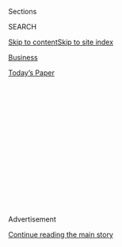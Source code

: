 <div id="app">

<div>

<div>

<div>

<div class="NYTAppHideMasthead css-1q2w90k e1suatyy0">

<div class="section css-ui9rw0 e1suatyy2">

<div class="css-eph4ug er09x8g0">

<div class="css-6n7j50">

</div>

<span class="css-1dv1kvn">Sections</span>

<div class="css-10488qs">

<span class="css-1dv1kvn">SEARCH</span>

</div>

[Skip to content](#site-content)[Skip to site
index](#site-index)

</div>

<div id="masthead-section-label" class="css-1wr3we4 eaxe0e00">

[Business](https://www.nytimes3xbfgragh.onion/section/business)

</div>

<div class="css-10698na e1huz5gh0">

</div>

</div>

<div id="masthead-bar-one" class="section hasLinks css-15hmgas e1csuq9d3">

<div class="css-uqyvli e1csuq9d0">

</div>

<div class="css-1uqjmks e1csuq9d1">

</div>

<div class="css-9e9ivx">

[](https://myaccount.nytimes3xbfgragh.onion/auth/login?response_type=cookie&client_id=vi)

</div>

<div class="css-1bvtpon e1csuq9d2">

[Today’s
Paper](https://www.nytimes3xbfgragh.onion/section/todayspaper)

</div>

</div>

</div>

</div>

<div data-aria-hidden="false">

<div id="site-content" data-role="main">

<div>

<div class="css-1aor85t" style="opacity:0.000000001;z-index:-1;visibility:hidden">

<div class="css-1hqnpie">

<div class="css-epjblv">

<span class="css-17xtcya">[Business](/section/business)</span><span class="css-x15j1o">|</span><span class="css-fwqvlz">Massive
United States-Saudi Infrastructure Fund Struggles to Get
Going</span>

</div>

<div class="css-k008qs">

<div class="css-1iwv8en">

<span class="css-18z7m18"></span>

<div>

</div>

</div>

<span class="css-1n6z4y">https://nyti.ms/2H94FL8</span>

<div class="css-1705lsu">

<div class="css-4xjgmj">

<div class="css-4skfbu" data-role="toolbar" data-aria-label="Social Media Share buttons, Save button, and Comments Panel with current comment count" data-testid="share-tools">

  - 
  - 
  - 
  - 
    
    <div class="css-6n7j50">
    
    </div>

  - 
  - 

</div>

</div>

</div>

</div>

</div>

</div>

<div class="css-13pd83m">

</div>

<div id="top-wrapper" class="css-1sy8kpn">

<div id="top-slug" class="css-l9onyx">

Advertisement

</div>

[Continue reading the main
story](#after-top)

<div class="ad top-wrapper" style="text-align:center;height:100%;display:block;min-height:250px">

<div id="top" class="place-ad" data-position="top" data-size-key="top">

</div>

</div>

<div id="after-top">

</div>

</div>

<div id="sponsor-wrapper" class="css-1hyfx7x">

<div id="sponsor-slug" class="css-19vbshk">

Supported by

</div>

[Continue reading the main
story](#after-sponsor)

<div id="sponsor" class="ad sponsor-wrapper" style="text-align:center;height:100%;display:block">

</div>

<div id="after-sponsor">

</div>

</div>

<div class="css-1vkm6nb ehdk2mb0">

# Massive United States-Saudi Infrastructure Fund Struggles to Get Going

</div>

<div class="css-79elbk" data-testid="photoviewer-wrapper">

<div class="css-z3e15g" data-testid="photoviewer-wrapper-hidden">

</div>

<div class="css-1a48zt4 ehw59r15" data-testid="photoviewer-children">

![<span class="css-16f3y1r e13ogyst0" data-aria-hidden="true">Saudi
Arabia’s Crown Prince Mohammed bin Salman at the United Nations in New
York City last
month.</span><span class="css-cnj6d5 e1z0qqy90" itemprop="copyrightHolder"><span class="css-1ly73wi e1tej78p0">Credit...</span><span><span>Amir
Levy/Reuters</span></span></span>](https://static01.graylady3jvrrxbe.onion/images/2018/04/05/business/05BLACKSTONE01/merlin_136383783_276dcf59-d599-421c-989d-c9d0e25a8381-articleLarge.jpg?quality=75&auto=webp&disable=upscale)

</div>

</div>

<div class="css-xt80pu e12qa4dv0">

<div class="css-18e8msd">

<div class="css-vp77d3 epjyd6m0">

<div class="css-1baulvz">

By [<span class="css-1baulvz" itemprop="name">Kate
Kelly</span>](https://www.nytimes3xbfgragh.onion/by/kate-kelly) and
[<span class="css-1baulvz last-byline" itemprop="name">Andrew Ross
Sorkin</span>](http://www.nytimes3xbfgragh.onion/by/andrew-ross-sorkin)

</div>

</div>

  - April 4,
    2018

  - 
    
    <div class="css-4xjgmj">
    
    <div class="css-d8bdto" data-role="toolbar" data-aria-label="Social Media Share buttons, Save button, and Comments Panel with current comment count" data-testid="share-tools">
    
      - 
      - 
      - 
      - 
        
        <div class="css-6n7j50">
        
        </div>
    
      - 
      - 
    
    </div>
    
    </div>

</div>

</div>

<div class="section meteredContent css-1r7ky0e" name="articleBody" itemprop="articleBody">

<div class="css-1fanzo5 StoryBodyCompanionColumn">

<div class="css-53u6y8">

Last May, the private equity firm Blackstone announced that it was
creating a $40 billion fund that would invest in infrastructure projects
in the United States. The fund’s largest backer was the government of
Saudi Arabia, which agreed to kick in half the cash.

Ten months later, the highly anticipated fund has yet to complete an
initial round of fund-raising, much less start investing in
infrastructure.

Although the Saudis promised to contribute up to $20 billion, Blackstone
is required to raise a dollar from other investors for every dollar the
kingdom’s Public Investment Fund puts in. So far, only two other
investors have publicly committed to the fund, with their contributions
totaling $575 million, according to data provider Preqin, which tracks
such investments.

In the short term, Blackstone’s goal now is to raise a total of $15
billion — much less than it trumpeted during President Trump’s visit to
Riyadh last spring — according to [a
document](http://www.psers.pa.gov/About/Board/Resolutions/Documents/2018/res02.pdf)
posted on the website of a Pennsylvania pension plan that has agreed to
invest in the fund.

</div>

</div>

<div class="css-1fanzo5 StoryBodyCompanionColumn">

<div class="css-53u6y8">

Facing hesitant investors, Blackstone has twice missed its own deadlines
for completing the first round of fund-raising, according to people
briefed on the plans and a timetable included in the Pennsylvania
pension plan’s documents.

Among the factors that have complicated the fund’s launch: Saudi
officials told Blackstone last year that they wanted to create an
investment committee — including one or more Saudi representatives —
that would oversee the fund, according to four people briefed on the
talks who weren’t authorized to discuss them publicly.

</div>

</div>

<div class="css-79elbk" data-testid="photoviewer-wrapper">

<div class="css-z3e15g" data-testid="photoviewer-wrapper-hidden">

</div>

<div class="css-1a48zt4 ehw59r15" data-testid="photoviewer-children">

![<span class="css-16f3y1r e13ogyst0" data-aria-hidden="true">Stephen A.
Schwarzman, the co-founder and chief executive of Blackstone. Mr.
Schwarzman, a prominent supporter of President Trump, announced the
creation of the infrastructure fund during a presidential visit to Saudi
Arabia last
May.</span><span class="css-cnj6d5 e1z0qqy90" itemprop="copyrightHolder"><span class="css-1ly73wi e1tej78p0">Credit...</span><span>Jason
Alden/Bloomberg</span></span>](https://static01.graylady3jvrrxbe.onion/images/2018/04/05/business/05BLACKSTONE/05BLACKSTONE-articleLarge.jpg?quality=75&auto=webp&disable=upscale)

</div>

</div>

<div class="css-1fanzo5 StoryBodyCompanionColumn">

<div class="css-53u6y8">

The idea was a non-starter for Blackstone officials, who have
consistently avoided outside influence over their investment decisions,
said three of the people briefed on the talks.

“We’ve had a long and broad-based relationship with the Kingdom that’s,
frankly, never been stronger,” said Christine Anderson, a spokeswoman
for Blackstone. “They’ve been exceptional partners.” She declined to
discuss the details of the firm’s fund-raising efforts, citing legal
restrictions that apply during marketing periods.

</div>

</div>

<div class="css-1fanzo5 StoryBodyCompanionColumn">

<div class="css-53u6y8">

A spokesman for the kingdom’s Public Investment Fund declined to
comment.

Blackstone — whose co-founder and chief executive, Stephen A.
Schwarzman, is a prominent supporter of President Trump — [rushed to
unveil the infrastructure
fund](https://www.nytimes3xbfgragh.onion/2017/08/19/business/the-benefits-of-standing-by-the-president.html)
during the pomp-filled presidential visit to Saudi Arabia last May. Wall
Street titans including Mr. Schwarzman attended opulent ceremonies to
celebrate the two countries’ financial and political ties.

The deal fit neatly into the White House’s efforts to coax foreign
countries to invest in the United States. Blackstone’s president at the
time, Hamilton E. James, predicted that the fund would spur
infrastructure projects that would “create well-paying American jobs and
will lay the foundation for stronger long-term economic growth.”

In the joint Blackstone-Saudi news release, H.E. Yasir Al Rumayyan, the
head of the Public Investment Fund, said that the $20 billion Saudi
pledge “reflects our positive views around the ambitious infrastructure
initiatives being undertaken in the United States as announced by
President Trump.”

The venture’s $40 billion target drew skepticism from Blackstone’s rival
firms. But the company said it could pull it off. “Blackstone has the
talent, scale and experience to be an effective private sector partner
in filling the massive infrastructure funding gap,” Mr. James, now
executive vice chairman of the company, said in the announcement.

In public, Blackstone is sticking with its goals of creating an immense
fund and deepening its relationship with the Saudi regime, which has
drawn criticism for its human rights record.

“We’re very confident in the long term we’ll reach the $40 billion
capacity,” Mr. James told a group of reporters in February. He added
that Blackstone hoped to hit that target “over the next decade or
so.”

</div>

</div>

<div class="css-79elbk" data-testid="photoviewer-wrapper">

<div class="css-z3e15g" data-testid="photoviewer-wrapper-hidden">

</div>

<div class="css-1a48zt4 ehw59r15" data-testid="photoviewer-children">

<div class="css-1xdhyk6 erfvjey0">

<span class="css-1ly73wi e1tej78p0">Image</span>

<div class="css-zjzyr8">

<div data-testid="lazyimage-container" style="height:257.77777777777777px">

</div>

</div>

</div>

<span class="css-16f3y1r e13ogyst0" data-aria-hidden="true">Hamilton
James, Blackstone’s executive vice chairman. In February, Mr. James said
he was “very confident” Blackstone would hit its $40 billion target for
the
fund.</span><span class="css-cnj6d5 e1z0qqy90" itemprop="copyrightHolder"><span class="css-1ly73wi e1tej78p0">Credit...</span><span>Christopher
Goodney/Bloomberg</span></span>

</div>

</div>

<div class="css-1fanzo5 StoryBodyCompanionColumn">

<div class="css-53u6y8">

A week earlier, Mr. Schwarzman had [heaped praise on Mohammed bin
Salman](https://www.cnbc.com/2018/01/25/blackstone-ceo-schwarzman-saudi-arabia-reforms-are-extraordinary.html),
the crown prince of Saudi Arabia who chairs the kingdom’s Public
Investment Fund. When Prince Mohammed was in New York last week, Mr.
Schwarzman hosted a lunch for the prince at his New York home.

</div>

</div>

<div class="css-1fanzo5 StoryBodyCompanionColumn">

<div class="css-53u6y8">

Blackstone began contacting big institutional investors such as pension
funds last spring as it sought contributions to the fund. But some
balked at putting money in until Blackstone had a team in place to run
the infrastructure fund, according to a person briefed on the process.
Blackstone had promoted Sean Klimczak, a partner [who had brokered
previous infrastructure
investments](https://www.wsj.com/articles/blackstones-100-billion-bridge-and-tunnel-man-1495618203),
to run the infrastructure group around the time of the fund’s unveiling.
Other hires took longer.

By February, the news release announcing the $40 billion fund had
[disappeared from Blackstone’s
website](https://web.archive.org/web/20180227170302/https://www.blackstone.com/media/press-releases/blackstone-to-launch-$40-billion-infrastructure-investment-vehicle-and-new-infrastructure-business),
although a version remained on the Public Investment Fund’s site. (The
release
[reappeared](https://www.blackstone.com/media/press-releases/blackstone-to-launch-%2440-billion-infrastructure-investment-vehicle-and-new-infrastructure-business)
on Blackstone’s site on Wednesday after The Times asked about it.)

“They announced it with such fanfare and certainty, and clearly things
were dragging,” said Colin C. Blaydon, director of the Center for
Private Equity and Entrepreneurship at the Tuck School of Business at
Dartmouth. “I wondered what on earth was going on. If anybody ought to
be able to pull something like this off, you’d think Blackstone would be
the one to do it.”

The only two investors to firmly commit to the infrastructure fund,
according to Preqin, are the Pennsylvania Public School Employees’
Retirement System, which committed up to $500 million in January, and
the Parochial Employees’ Retirement System of Louisiana, which committed
$75 million but was still finalizing the details.

“For us, I think it was a good fit,” said Troy Searles, chief investment
officer of the Louisiana fund. He said he liked the idea of focusing on
North American infrastructure and thought Blackstone would succeed.

Last month, Mr. Schwarzman mentioned the fund-raising efforts at a New
York investment conference with about 200 people in the room.

“We’re raising other money,” he said, according to a transcript of the
event. He invited anyone in the audience who was interested to come
forward after his speech. “Don’t be hesitant. Don’t be embarrassed.”

</div>

</div>

</div>

<div>

</div>

<div>

</div>

<div>

</div>

<div>

<div id="bottom-wrapper" class="css-1ede5it">

<div id="bottom-slug" class="css-l9onyx">

Advertisement

</div>

[Continue reading the main
story](#after-bottom)

<div id="bottom" class="ad bottom-wrapper" style="text-align:center;height:100%;display:block;min-height:90px">

</div>

<div id="after-bottom">

</div>

</div>

</div>

</div>

</div>

## Site Index

<div>

</div>

## Site Information Navigation

  - [© <span>2020</span> <span>The New York Times
    Company</span>](https://help.nytimes3xbfgragh.onion/hc/en-us/articles/115014792127-Copyright-notice)

<!-- end list -->

  - [NYTCo](https://www.nytco.com/)
  - [Contact
    Us](https://help.nytimes3xbfgragh.onion/hc/en-us/articles/115015385887-Contact-Us)
  - [Work with us](https://www.nytco.com/careers/)
  - [Advertise](https://nytmediakit.com/)
  - [T Brand Studio](http://www.tbrandstudio.com/)
  - [Your Ad
    Choices](https://www.nytimes3xbfgragh.onion/privacy/cookie-policy#how-do-i-manage-trackers)
  - [Privacy](https://www.nytimes3xbfgragh.onion/privacy)
  - [Terms of
    Service](https://help.nytimes3xbfgragh.onion/hc/en-us/articles/115014893428-Terms-of-service)
  - [Terms of
    Sale](https://help.nytimes3xbfgragh.onion/hc/en-us/articles/115014893968-Terms-of-sale)
  - [Site
    Map](https://spiderbites.nytimes3xbfgragh.onion)
  - [Help](https://help.nytimes3xbfgragh.onion/hc/en-us)
  - [Subscriptions](https://www.nytimes3xbfgragh.onion/subscription?campaignId=37WXW)

</div>

</div>

</div>

</div>
